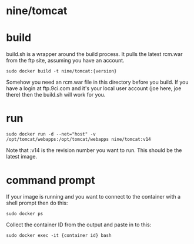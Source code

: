 # nine/tomcat

# build

build.sh is a wrapper around the build process.  It pulls the latest rcm.war from the ftp site, assuming you have an account.

```sudo docker build -t nine/tomcat:{version}```

Somehow you need an rcm.war file in this directory before you build.  If you have a login at ftp.9ci.com and it's your
local user account (joe here, joe there) then the build.sh will work for you.

# run

```sudo docker run -d --net="host" -v /opt/tomcat/webapps:/opt/tomcat/webapps nine/tomcat:v14```

Note that :v14 is the revision number you want to run.  This should be the latest image.

# command prompt

If your image is running and you want to connect to the container with a shell prompt then do this:

```sudo docker ps```

Collect the container ID from the output and paste in to this:

```sudo docker exec -it {container id} bash```

